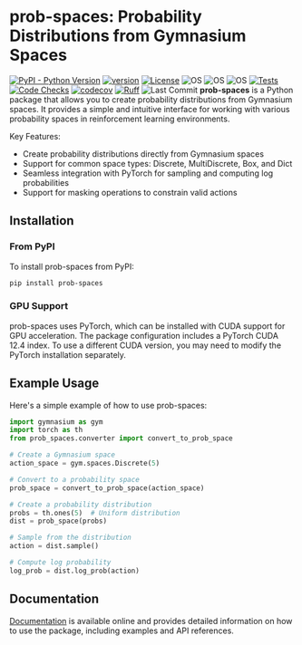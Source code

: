 # prob-spaces: Probability Distributions from Gymnasium Spaces

[![PyPI - Python Version](https://img.shields.io/pypi/pyversions/prob-spaces)](https://pypi.org/project/prob-spaces/)
[![version](https://img.shields.io/pypi/v/prob-spaces)](https://img.shields.io/pypi/v/prob-spaces)
[![License](https://img.shields.io/:license-MIT-blue.svg)](https://opensource.org/licenses/MIT)
![OS](https://img.shields.io/badge/ubuntu-blue?logo=ubuntu)
![OS](https://img.shields.io/badge/win-blue?logo=windows)
![OS](https://img.shields.io/badge/mac-blue?logo=apple)
[![Tests](https://github.com/DanielAvdar/prob-spaces/actions/workflows/ci.yml/badge.svg)](https://github.com/DanielAvdar/prob-spaces/actions/workflows/ci.yml)
[![Code Checks](https://github.com/DanielAvdar/prob-spaces/actions/workflows/code-checks.yml/badge.svg)](https://github.com/DanielAvdar/prob-spaces/actions/workflows/code-checks.yml)
[![codecov](https://codecov.io/gh/DanielAvdar/prob-spaces/graph/badge.svg?token=N0V9KANTG2)](https://codecov.io/gh/DanielAvdar/prob-spaces)
[![Ruff](https://img.shields.io/endpoint?url=https://raw.githubusercontent.com/astral-sh/ruff/main/assets/badge/v2.json)](https://github.com/astral-sh/ruff)
![Last Commit](https://img.shields.io/github/last-commit/DanielAvdar/prob-spaces/main)
**prob-spaces** is a Python package that allows you to create probability distributions from Gymnasium spaces.
It provides a simple and intuitive interface for working with various probability spaces in reinforcement learning
environments.

Key Features:

* Create probability distributions directly from Gymnasium spaces
* Support for common space types: Discrete, MultiDiscrete, Box, and Dict
* Seamless integration with PyTorch for sampling and computing log probabilities
* Support for masking operations to constrain valid actions

## Installation

### From PyPI

To install prob-spaces from PyPI:

```bash
pip install prob-spaces
```



### GPU Support

prob-spaces uses PyTorch, which can be installed with CUDA support for GPU acceleration.
The package configuration includes a PyTorch CUDA 12.4 index. To use a different CUDA version,
you may need to modify the PyTorch installation separately.

## Example Usage

Here's a simple example of how to use prob-spaces:

```python
import gymnasium as gym
import torch as th
from prob_spaces.converter import convert_to_prob_space

# Create a Gymnasium space
action_space = gym.spaces.Discrete(5)

# Convert to a probability space
prob_space = convert_to_prob_space(action_space)

# Create a probability distribution
probs = th.ones(5)  # Uniform distribution
dist = prob_space(probs)

# Sample from the distribution
action = dist.sample()

# Compute log probability
log_prob = dist.log_prob(action)
```

## Documentation

[Documentation](https://prob-spaces.readthedocs.io/en/latest/) is available online and provides detailed information on how to use the package, including examples and API references.

